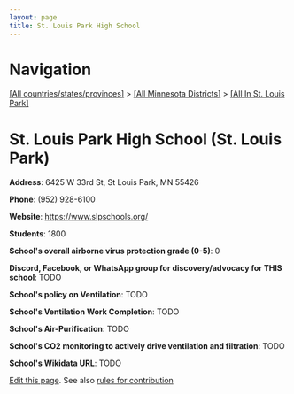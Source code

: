 ```yaml
---
layout: page
title: St. Louis Park High School
---
```

# Navigation

[[All countries/states/provinces]](../../..) > [[All Minnesota Districts]](../..) > [[All In St. Louis Park]](..)

# St. Louis Park High School (St. Louis Park)

**Address**: 6425 W 33rd St, St Louis Park, MN 55426

**Phone**: (952) 928-6100

**Website**: <https://www.slpschools.org/>

**Students**: 1800

**School's overall airborne virus protection grade (0-5)**: 0

**Discord, Facebook, or WhatsApp group for discovery/advocacy for THIS school**: TODO

**School's policy on Ventilation**: TODO

**School's Ventilation Work Completion**: TODO

**School's Air-Purification**: TODO

**School's CO2 monitoring to actively drive ventilation and filtration**: TODO

**School's Wikidata URL**: TODO


[Edit this page](https://github.com/ventilate-schools/MN/edit/main/./St._Louis_Park/St._Louis_Park_High_School.md). See also [rules for contribution](../../../contribution-rules/)